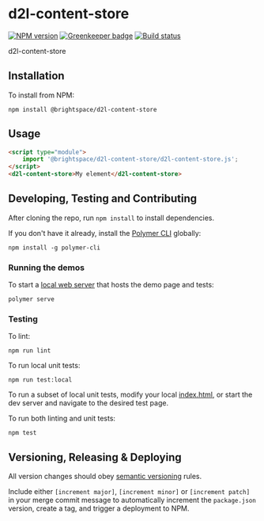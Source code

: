 # d2l-content-store

[![NPM version](https://img.shields.io/npm/v/@brightspace/d2l-content-store.svg)](https://www.npmjs.org/package/@brightspace/d2l-content-store)
[![Greenkeeper badge](https://badges.greenkeeper.io/Brightspace/d2l-content-store.svg)](https://greenkeeper.io/)
[![Build status](https://travis-ci.com/@brightspace/d2l-content-store.svg?branch=master)](https://travis-ci.com/@brightspace/d2l-content-store)

d2l-content-store

## Installation

To install from NPM:

```shell
npm install @brightspace/d2l-content-store
```

## Usage

```html
<script type="module">
    import '@brightspace/d2l-content-store/d2l-content-store.js';
</script>
<d2l-content-store>My element</d2l-content-store>
```

## Developing, Testing and Contributing

After cloning the repo, run `npm install` to install dependencies.

If you don't have it already, install the [Polymer CLI](https://www.polymer-project.org/3.0/docs/tools/polymer-cli) globally:

```shell
npm install -g polymer-cli
```

### Running the demos

To start a [local web server](https://www.polymer-project.org/3.0/docs/tools/polymer-cli-commands#serve) that hosts the demo page and tests:

```shell
polymer serve
```

### Testing

To lint:

```shell
npm run lint
```

To run local unit tests:

```shell
npm run test:local
```

To run a subset of local unit tests, modify your local [index.html](https://github.com/Brightspace/d2l-content-store/blob/master/test/index.html), or start the dev server and navigate to the desired test page.

To run both linting and unit tests:

```shell
npm test
```

## Versioning, Releasing & Deploying

All version changes should obey [semantic versioning](https://semver.org/) rules.

Include either `[increment major]`, `[increment minor]` or `[increment patch]` in your merge commit message to automatically increment the `package.json` version, create a tag, and trigger a deployment to NPM.
